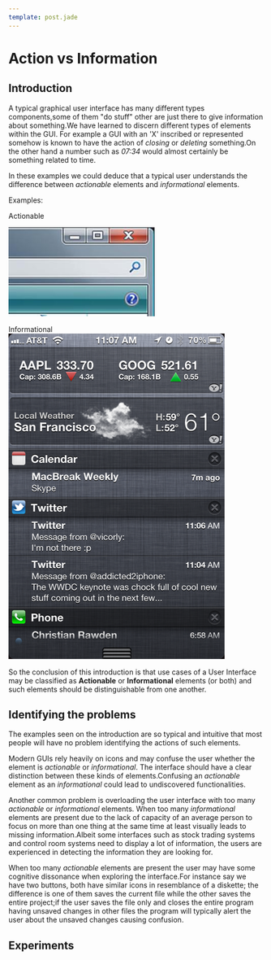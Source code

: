 ```yaml
---
template: post.jade
---
```

Action vs Information
=====================

Introduction
------------

A typical graphical user interface has many different types components,some of them "do stuff"
other are just there to give information about something.We have learned to discern different
types of elements within the GUI.
For example a GUI with an 'X' inscribed or represented somehow is known to have the action of
*closing* or *deleting* something.On the other hand a number such as *07:34* would almost certainly
be something related to time.

In these examples we could deduce that a typical user understands the difference between *actionable*
elements and *informational* elements.

Examples:

Actionable

![Actionable Elements](/imgs/p1_actionable.jpeg)

Informational
![Informational Elements](/imgs/p1_informational.png)

So the conclusion of this introduction is that use cases of a User Interface
may be classified as **Actionable** or **Informational** elements (or both) and such elements should
 be distinguishable from one another.

Identifying the problems
-----------------------

The examples seen on the introduction are so typical and intuitive that most people will have no
problem identifying the actions of such elements.

Modern GUIs rely heavily on icons and may confuse the user whether the element is *actionable* or *informational*.
The interface should have a clear distinction between these kinds of elements.Confusing an *actionable* element as
an *informational* could lead to undiscovered functionalities.

Another common problem is overloading the user interface with too many *actionable* or *informational* elements.
When too many *informational* elements are present due to the lack of capacity of an average person to focus on more than one thing at the same time at least visually leads to missing information.Albeit some interfaces such as stock trading systems and control room systems need to display a lot of information, the users are experienced in detecting the information they are looking for.

When too many *actionable* elements are present the user may have some cognitive dissonance when exploring the interface.For instance say we have two buttons, both have similar icons in resemblance of a diskette; the difference is one of them saves the current file while the other saves the entire project;if the user saves the file only and closes the entire program having unsaved changes in other files the program will typically alert the user about the unsaved changes causing confusion.




Experiments
-----------

